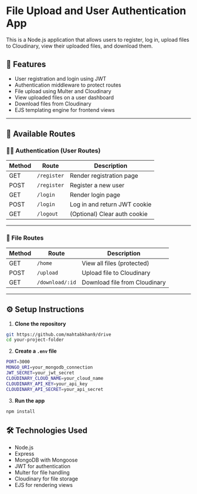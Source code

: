 # File Upload and User Authentication App

This is a Node.js application that allows users to register, log in, upload files to Cloudinary, view their uploaded files, and download them.

## 🚀 Features

- User registration and login using JWT
- Authentication middleware to protect routes
- File upload using Multer and Cloudinary
- View uploaded files on a user dashboard
- Download files from Cloudinary
- EJS templating engine for frontend views

---

## 🔗 Available Routes

### 🧑‍💼 Authentication (User Routes)
| Method | Route        | Description                  |
|--------|--------------|------------------------------|
| GET    | `/register`  | Render registration page     |
| POST   | `/register`  | Register a new user          |
| GET    | `/login`     | Render login page            |
| POST   | `/login`     | Log in and return JWT cookie |
| GET    | `/logout`    | (Optional) Clear auth cookie |

---

### 📂 File Routes
| Method | Route            | Description                     |
|--------|------------------|---------------------------------|
| GET    | `/home`          | View all files (protected)      |
| POST   | `/upload`        | Upload file to Cloudinary       |
| GET    | `/download/:id`  | Download file from Cloudinary   |

---

## ⚙️ Setup Instructions

1. **Clone the repository**
```bash
git https://github.com/mahtabkhan9/drive
cd your-project-folder
```

2. **Create a ```.env``` file**
```bash
PORT=3000
MONGO_URI=your_mongodb_connection
JWT_SECRET=your_jwt_secret
CLOUDINARY_CLOUD_NAME=your_cloud_name
CLOUDINARY_API_KEY=your_api_key
CLOUDINARY_API_SECRET=your_api_secret
```

3. **Run the app**
```bash
npm install
```

## 🛠 Technologies Used

- Node.js
- Express
- MongoDB with Mongoose
- JWT for authentication
- Multer for file handling
- Cloudinary for file storage
- EJS for rendering views

